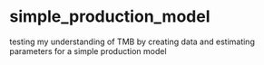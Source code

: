 # simple_production_model
testing my understanding of TMB by creating data and estimating parameters for a simple production model
